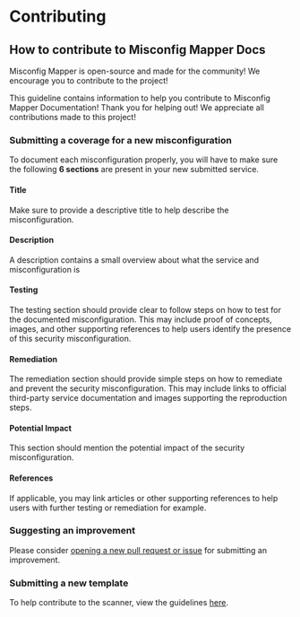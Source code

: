 # Contributing

## How to contribute to Misconfig Mapper Docs

Misconfig Mapper is open-source and made for the community! We encourage you to contribute to the project!

This guideline contains information to help you contribute to Misconfig Mapper Documentation! Thank you for helping out! We appreciate all contributions made to this project!

### Submitting a coverage for a new misconfiguration

To document each misconfiguration properly, you will have to make sure the following **6 sections** are present in your new submitted service.

#### Title

Make sure to provide a descriptive title to help describe the misconfiguration.

#### Description

A description contains a small overview about what the service and misconfiguration is

#### Testing

The testing section should provide clear to follow steps on how to test for the documented misconfiguration. This may include proof of concepts, images, and other supporting references to help users identify the presence of this security misconfiguration.

#### Remediation

The remediation section should provide simple steps on how to remediate and prevent the security misconfiguration. This may include links to official third-party service documentation and images supporting the reproduction steps.

#### Potential Impact

This section should mention the potential impact of the security misconfiguration.

#### References

If applicable, you may link articles or other supporting references to help users with further testing or remediation for example.

### Suggesting an improvement

Please consider [opening a new pull request or issue](https://github.com/intigriti/misconfig-mapper-docs) for submitting an improvement.

### Submitting a new template

To help contribute to the scanner, view the guidelines [here](https://github.com/intigriti/misconfig-mapper/blob/main/CONTRIBUTING.md).
